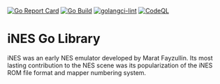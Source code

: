 [![Go Report Card](https://goreportcard.com/badge/github.com/drpaneas/ines)](https://goreportcard.com/report/github.com/drpaneas/ines)
[![Go Build](https://github.com/drpaneas/ines/actions/workflows/go.yml/badge.svg)](https://github.com/drpaneas/ines/actions/workflows/go.yml)
[![golangci-lint](https://github.com/drpaneas/ines/actions/workflows/golangci-lint.yml/badge.svg)](https://github.com/drpaneas/ines/actions/workflows/golangci-lint.yml)
[![CodeQL](https://github.com/drpaneas/ines/actions/workflows/codeql.yml/badge.svg)](https://github.com/drpaneas/ines/actions/workflows/codeql.yml)

# iNES Go Library

iNES was an early NES emulator developed by Marat Fayzullin. Its most lasting contribution to the NES scene was its popularization of the iNES ROM file format and mapper numbering system.

